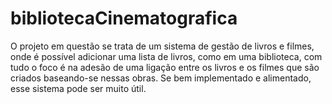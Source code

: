 # bibliotecaCinematografica
O projeto em questão se trata de um sistema de gestão de livros e filmes, onde é possível adicionar uma lista de livros, como em uma biblioteca, com tudo o foco é na adesão de uma ligação entre os livros e os filmes que são criados baseando-se nessas obras. Se bem implementado e alimentado, esse sistema pode ser muito útil.
